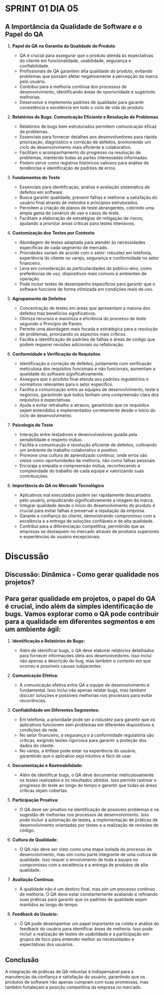 # SPRINT 01 DIA 05

## A Importância da Qualidade de Software e o Papel do QA

1. **Papel do QA na Garantia da Qualidade do Produto**
   - QA é crucial para assegurar que o produto atenda às expectativas do cliente em funcionalidade, usabilidade, segurança e confiabilidade.
   - Profissionais de QA garantem alta qualidade do produto, evitando problemas que possam afetar negativamente a percepção da marca pelo usuário.
   - Contribui para a melhoria contínua dos processos de desenvolvimento, identificando áreas de oportunidade e sugerindo melhorias.
   - Desenvolve e implementa padrões de qualidade para garantir consistência e excelência em todo o ciclo de vida do produto.

2. **Relatórios de Bugs: Comunicação Eficiente e Resolução de Problemas**
   - Relatórios de bugs bem estruturados permitem comunicação eficaz de problemas.
   - Essenciais para fornecer detalhes aos desenvolvedores para rápida priorização, diagnóstico e correção de defeitos, promovendo um ciclo de desenvolvimento mais eficiente e colaborativo.
   - Facilitam o acompanhamento do progresso na resolução de problemas, mantendo todas as partes interessadas informadas.
   - Podem servir como registros históricos valiosos para análise de tendências e identificação de padrões de erros.

3. **Fundamentos do Teste**
   - Essenciais para identificação, análise e avaliação sistemática de defeitos em software.
   - Busca garantir qualidade, prevenir falhas e melhorar a satisfação do usuário final através de métodos e princípios estruturados.
   - Permitem a criação de planos de teste abrangentes, cobrindo uma ampla gama de cenários de uso e casos de teste.
   - Facilitam a elaboração de estratégias de mitigação de riscos, ajudando a priorizar áreas críticas para testes intensivos.

4. **Customização dos Testes por Contexto**
   - Abordagem de testes adaptada para atender às necessidades específicas de cada segmento de mercado.
   - Prioridades variam de acordo com o setor: robustez em telefonia, experiência do cliente no varejo, segurança e conformidade no setor financeiro.
   - Leva em consideração as particularidades do público-alvo, como preferências de uso, dispositivos mais comuns e ambientes de operação.
   - Pode incluir testes de desempenho específicos para garantir que o software funcione de forma otimizada em condições reais de uso.

5. **Agrupamento de Defeitos**
   - Concentração de testes em áreas que apresentam a maioria dos defeitos traz benefícios significativos.
   - Otimiza recursos e maximiza a eficiência do processo de teste seguindo o Princípio de Pareto.
   - Permite uma abordagem mais focada e estratégica para a resolução de problemas, priorizando os aspectos mais críticos.
   - Facilita a identificação de padrões de falhas e áreas de código que podem requerer revisões adicionais ou refatoração.

6. **Conformidade e Verificação de Requisitos**
   - Identificação e correção de defeitos, juntamente com verificação meticulosa dos requisitos funcionais e não funcionais, aumentam a qualidade do software significativamente.
   - Assegura que o produto final atenda aos padrões regulatórios e normativos relevantes para o setor específico.
   - Facilita a comunicação entre as equipes de desenvolvimento, teste e negócios, garantindo que todos tenham uma compreensão clara dos requisitos e expectativas.
   - Ajuda a evitar retrabalho e atrasos, garantindo que os requisitos sejam entendidos e implementados corretamente desde o início do ciclo de desenvolvimento.

7. **Psicologia do Teste**
   - Interação entre testadores e desenvolvedores guiada pela sensibilidade e respeito mútuo.
   - Facilita a comunicação e resolução eficiente de defeitos, cultivando um ambiente de trabalho colaborativo e positivo.
   - Promove uma cultura de aprendizado contínuo, onde erros são vistos como oportunidades de melhoria, não como falhas pessoais.
   - Encoraja a empatia e compreensão mútua, reconhecendo a complexidade do trabalho de cada equipe e valorizando suas contribuições.

8. **Importância do QA no Mercado Tecnológico**
   - Aplicativos mal executados podem ser rapidamente descartados pelo usuário, prejudicando significativamente a imagem da marca.
   - Integrar qualidade desde o início do desenvolvimento do produto é crucial para evitar falhas e preservar a reputação da empresa.
   - Garante a confiança do cliente, demonstrando compromisso com a excelência e a entrega de soluções confiáveis e de alta qualidade.
   - Contribui para a diferenciação competitiva, permitindo que as empresas se destaquem no mercado através de produtos superiores e experiências do usuário excepcionais.

# Discussão

## Discussão: Dinâmica - Como gerar qualidade nos projetos?

## Para gerar qualidade em projetos, o papel do QA é crucial, indo além da simples identificação de bugs. Vamos explorar como o QA pode contribuir para a qualidade em diferentes segmentos e em um ambiente ágil:

1. **Identificação e Relatórios de Bugs:**
   - Além de identificar bugs, o QA deve elaborar relatórios detalhados para fornecer informações úteis aos desenvolvedores. Isso inclui não apenas a descrição do bug, mas também o contexto em que ocorreu e possíveis causas subjacentes.

2. **Comunicação Efetiva:**
   - A comunicação efetiva entre QA e equipe de desenvolvimento é fundamental. Isso inclui não apenas relatar bugs, mas também discutir soluções e possíveis melhorias nos processos para evitar recorrências.

3. **Confiabilidade em Diferentes Segmentos:**
   - Em telefonia, a prioridade pode ser a robustez para garantir que os aplicativos funcionem sem problemas em diferentes dispositivos e condições de rede.
   - No setor financeiro, a segurança e a conformidade regulatória são críticas, exigindo testes rigorosos para garantir a proteção dos dados do cliente.
   - No varejo, a ênfase pode estar na experiência do usuário, garantindo que o aplicativo seja intuitivo e fácil de usar.

4. **Documentação e Rastreabilidade:**
   - Além de identificar bugs, o QA deve documentar meticulosamente os testes realizados e os resultados obtidos. Isso permite rastrear o progresso do teste ao longo do tempo e garantir que todas as áreas críticas sejam cobertas.

5. **Participação Proativa:**
   - O QA deve ser proativo na identificação de possíveis problemas e na sugestão de melhorias nos processos de desenvolvimento. Isso pode incluir a automação de testes, a implementação de práticas de desenvolvimento orientadas por testes e a realização de revisões de código.

6. **Cultura de Qualidade:**
   - O QA não deve ser visto como uma etapa isolada do processo de desenvolvimento, mas sim como parte integrante de uma cultura de qualidade. Isso requer o envolvimento de toda a equipe no compromisso com a excelência e a entrega de produtos de alta qualidade.

7. **Avaliação Contínua:**
   - A qualidade não é um destino final, mas sim um processo contínuo de melhoria. O QA deve estar constantemente avaliando e refinando suas práticas para garantir que os padrões de qualidade sejam mantidos ao longo do tempo.

8. **Feedback do Usuário:**
   - O QA pode desempenhar um papel importante na coleta e análise do feedback do usuário para identificar áreas de melhoria. Isso pode incluir a realização de testes de usabilidade e a participação em grupos de foco para entender melhor as necessidades e expectativas dos usuários.

## Conclusão

A integração de práticas de QA robustas é indispensável para a manutenção da confiança e satisfação do usuário, garantindo que os produtos de software não apenas cumpram com suas promessas, mas também fortaleçam a posição competitiva da empresa no mercado.



